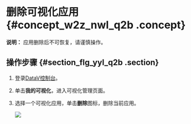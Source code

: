 # 删除可视化应用 {#concept_w2z_nwl_q2b .concept}

**说明：** 应用删除后不可恢复，请谨慎操作。

## 操作步骤 {#section_flg_yyl_q2b .section}

1.  登录[DataV控制台](https://datav.alibabacloud.com/)。
2.  单击**我的可视化**，进入可视化管理页面。
3.  选择一个可视化应用，单击**删除**图标，删除当前应用。

    ![](http://static-aliyun-doc.oss-cn-hangzhou.aliyuncs.com/assets/img/16551/15583444428028_zh-CN.png)


